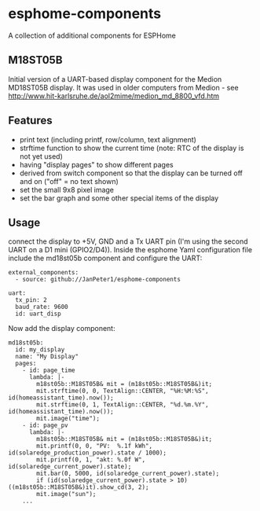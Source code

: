 # esphome-components
A collection of additional components for ESPHome

## M18ST05B
Initial version of a UART-based display component for the Medion
MD18ST05B display. It was used in older computers from Medion -
see http://www.hit-karlsruhe.de/aol2mime/medion_md_8800_vfd.htm

## Features
- print text (including printf, row/column, text alignment)
- strftime function to show the current time (note: RTC of the
  display is not yet used)
- having "display pages" to show different pages
- derived from switch component so that the display can be turned
  off and on ("off" = no text shown)
- set the small 9x8 pixel image
- set the bar graph and some other special items of the display

## Usage
connect the display to +5V, GND and a Tx UART pin (I'm using the
second UART on a D1 mini (GPIO2/D4)).
Inside the esphome Yaml configuration file include the md18st05b
component and configure the UART:
```
external_components:
  - source: github://JanPeter1/esphome-components
  
uart:
  tx_pin: 2
  baud_rate: 9600
  id: uart_disp
```
Now add the display component:
```
md18st05b:
  id: my_display
  name: "My Display"
  pages:
    - id: page_time
      lambda: |-
        m18st05b::M18ST05B& mit = (m18st05b::M18ST05B&)it;
        mit.strftime(0, 0, TextAlign::CENTER, "%H:%M:%S", id(homeassistant_time).now());
        mit.strftime(0, 1, TextAlign::CENTER, "%d.%m.%Y", id(homeassistant_time).now());
        mit.image("time");
    - id: page_pv
      lambda: |-
        m18st05b::M18ST05B& mit = (m18st05b::M18ST05B&)it;
        mit.printf(0, 0, "PV:  %.1f kWh", id(solaredge_production_power).state / 1000);
        mit.printf(0, 1, "akt: %.0f W", id(solaredge_current_power).state);
        mit.bar(0, 5000, id(solaredge_current_power).state);
        if (id(solaredge_current_power).state > 10) ((m18st05b::M18ST05B&)it).show_cd(3, 2);
        mit.image("sun");
    ...
```


